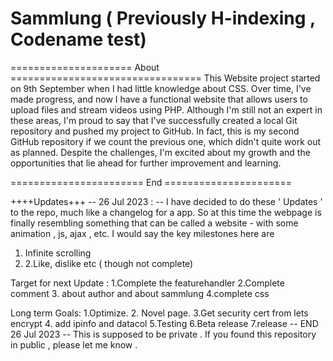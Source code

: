 # Sammlung ( Previously H-indexing , Codename test)

===================== About =================================
This Website project started on 9th September when I had little knowledge about CSS. Over time, I've made progress, and now I have a functional website that allows users to upload files and stream videos using PHP. Although I'm still not an expert in these areas, I'm proud to say that I've successfully created a local Git repository and pushed my project to GitHub. In fact, this is my second GitHub repository if we count the previous one, which didn't quite work out as planned. Despite the challenges, I'm excited about my growth and the opportunities that lie ahead for further improvement and learning.

======================= End  ======================

++++Updates+++
-- 26 Jul 2023 : --
 I have decided to do these ' Updates ' to the repo, much like a changelog for a app. So at this time the webpage is finally resembling something that can be called a website - with some animation , js, ajax , etc. 
I would say the key milestones here are 
1. Infinite scrolling
2. 2.Like, dislike etc ( though not complete) 

Target for next Update : 
1.Complete the featurehandler
2.Complete comment
3. about author and about sammlung
4.complete css

Long term Goals:
1.Optimize.
2. Novel page.
3.Get security cert from lets encrypt
4. add ipinfo and datacol
5.Testing
6.Beta release
7.release
-- END 26 Jul 2023 --
This is supposed to be private . If you found this repository in public , please let me know .
